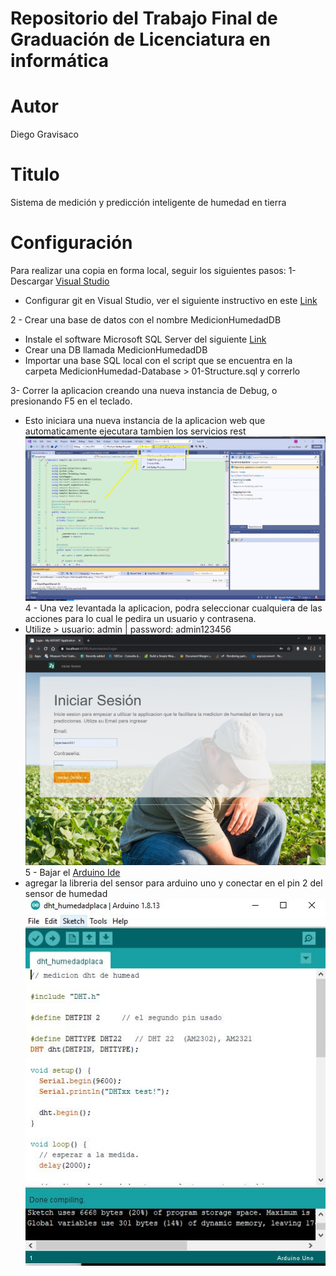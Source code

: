 # Repositorio del Trabajo Final de Graduación de Licenciatura en informática
# Autor
Diego Gravisaco
# Titulo
Sistema de medición y predicción inteligente de humedad en tierra 
# Configuración
Para realizar una copia en forma local, seguir los siguientes pasos:
1- Descargar [Visual Studio](https://visualstudio.microsoft.com/thank-you-downloading-visual-studio/?sku=Community&rel=16)
- Configurar git en Visual Studio, ver el siguiente instructivo en este [Link](https://www.kabel.es/configuracion-git-visual-studio)

2 - Crear una base de datos con el nombre MedicionHumedadDB
- Instale el software Microsoft SQL Server del siguiente [Link](https://www.microsoft.com/en-us/sql-server/sql-server-downloads)
- Crear una DB llamada MedicionHumedadDB
- Importar una base SQL local con el script que se encuentra en la carpeta MedicionHumedad-Database > 01-Structure.sql y correrlo

3- Correr la aplicacion creando una nueva instancia de Debug, o presionando F5 en el teclado.
- Esto iniciara una nueva instancia de la aplicacion web que automaticamente ejecutara tambien los servicios rest
![](https://raw.githubusercontent.com/diegogravi/medicionhumedad/main/como%20correr%20visual%20studio.jpg)
4 - Una vez levantada la aplicacion, podra seleccionar cualquiera de las acciones para lo cual le pedira un usuario y contrasena.
- Utilize > usuario: admin | password: admin123456
![](https://raw.githubusercontent.com/diegogravi/medicionhumedad/main/login%20screenshot.jpg)
5 - Bajar el [Arduino Ide](https://www.arduino.cc/en/software)
- agregar la libreria del sensor para arduino uno y conectar en el pin 2 del sensor de humedad
![](https://github.com/diegogravi/medicionhumedad/blob/main/ide%20arduino.JPG?raw=true)

